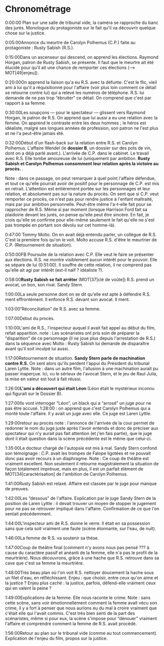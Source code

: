 # Chronométrage

<span class="horloge">0:00:00</span> Plan sur une salle de tribunal vide, la caméra se rapproche du banc des jurés. Monologue du protagoniste sur le fait qu'il va découvrir quelque chose sur la justice.

<span class="horloge">0:05:00</span>Annonce du meurtre de <personnage>Carolyn Polhemus</personnage> (C.P.) faite au protagoniste : <personnage>Rusty Sabish</personnage> (R.S.).

<span class="horloge">0:15:00</span>Dans un ascenseur qui descend, on apprend les élections. <personnage>Raymond Horgan</personnage>, patron de Rusty Sabish, se présente. Il faut que le meurtre ait été élucidé pour qu'il ait une chance de remporter ces élections (—> MOT[49|enjeu]).

<span class="horloge">0:20:00</span>On apprend la liaison qu'a eu R.S. avec la défunte. C'est le flic, vieil ami à lui qu'il a réquisitionné pour l'affaire (voir plus loin comment ce détail se retourne contre lui) qui a relevé les numéros de téléphone. R.S. lui demande de ne pas trop “ébruiter” ce détail. On comprend que c'est par rapport à sa femme.

<span class="horloge">0:30:00</span>Les soupçons — pour le spectateur — glissent vers Raymond Horgan, le patron de R.S. On apprend que lui aussi a eu une relation avec la femme. On apprend le contraste entre les deux hommes ; le héros est idéaliste, malgré ses longues années de profession, son patron ne l'est plus et ne l'a peut-être jamais été.

<span class="horloge">0:32:00</span>Début d'un flash-back sur la relation entre R.S. et Carolyn Polhemus. L'affaire Wendel (le <strong>dossier B</strong>, un dossier sur des pots de vin, dont on a déjà parlé avant.). L'arrivée de C.P. dans le cabinet. Le travail avec R.S. Elle tombe amoureuse de lui (uniquement par ambition. <strong>Rusty Sabish et Carolyn Polhemus consomment leur relation après la victoire au procès. </strong>.

Note : dans ce passage, on peut remarquer à quel point l'affaire défendue, et tout ce qu'elle pourrait avoir de positif pour le personnage de C.P. est mis en retrait. L'attention est entièrement portée sur les personnages et leur relation, et absolument pas sur la nature du procès. On sent que si C.P. veut remporter ce procès, ce n'est pas pour rendre justice à l'enfant maltraité, mais par pur ambition personnelle. Peut-être même l'a-t-elle fait pour se rapprocher de R.S. Même si par moment (lorsque <acteur>Harrison Ford</acteur> fait sa plaidoirie devant les jurés, on pense qu'elle peut être sincère. En fait, je crois qu'elle se confirme pour elle-même seulement le fait qu'elle ne s'est pas trompée en portant son dévolu sur cet homme-là).

<span class="horloge">0:47:00</span> <personnage>Tommy Molto</personnage>. On en avait déjà entendu parler, un collègue de R.S. C'est la première fois qu'on le voit. Molto accuse R.S. d'être le meurtrier de C.P. (Retournement de situation).

<span class="horloge">0:50:00</span>FB Poursuite de la relation avec C.P. Elle veut le faire se présenter aux élections. R.S. ne montre visiblement aucun intérêt pour le pouvoir. Elle se sépare de lui (0:51:00). Il souffre de cette relation, il ne comprend pas qu'elle ait agi par intérêt (est-il naïf ? idéaliste ?).

<span class="horloge">0:58:00</span><strong>Rusty Sabish se fait arrêter </strong> (MOT[37|clé de voûte]) R.S. prend un avocat, un bon, son rival. Sandy Stern.

<span class="horloge">1:00:00</span>La seule personne dont on se dit qu'elle est apte à défendre R.S. ment effrontément. Il enfonce R.S. devant son avocat. Il ment.

<span class="horloge">1:03:00</span>“Réconciliation” de R.S. avec sa femme.

<span class="horloge">1:07:00</span>Début du procès.

<span class="horloge">1:10:00</span>L'ami de R.S., l'inspecteur auquel il avait fait appel au début du film, refait apparition. note : Les scénaristes ont pris soin de préparer la “disparition” de ce personnage (il ne joue plus depuis l'arrestation de R.S.) dans la séquence avec Molto : Rusty Sabish lui demande de disparaître avant qu'il soit inculpé lui aussi.

<span class="horloge">1:17:00</span>Retournement de situation. <strong>Sandy Stern parle de machination contre R.S.</strong> On sent alors qu'ils perdent l'appui du Président du tribunal <personnage>Laren Lyttle</personnage>. Note : dans un autre film, l'allusion à une machination aurait pu passer inaperçue. Ici, vu le sérieux de l'avocat Stern, et le jeu de <acteur>Raul Julia</acteur>, la mise en valeur est tout à fait réussi.

<span class="horloge">1:26:00</span><strong>L'ami a découvert qui était <personnage>Léon</personnage> </strong>(Léon était le mystérieux inconnu qui figurait sur le Dossier B).

<span class="horloge">1:27:00</span>Ils vont interroger “Léon”, un black qui a “arrosé” un juge pour ne pas être accusé. 1:28:00 : on apprend que c'est Carolyn Polhemus qui a monté toute l'affaire. Il y avait un juge avec elle. Ce juge est Laren Lyttle.

<span class="horloge">1:29:00</span>retour au procès note : l'annonce de l'arrivée de la cour permet de redonner le nom du juge juste après l'avoir entendu et donc de préciser aux spectateur qui n'y aurait pas fait attention (et j'en fais partie), que le juge dont il était question dans la scène précédente est le même que celui-ci.

<span class="horloge">1:35:00</span>Le docteur chargé de l'autopsie est mis à mal. Sandy Stern confond son témoignage : C.P. avait les trompes de Falope ligotées et ne pouvait donc pas avoir recours à un diaphragme. Note : Ce coup de théâtre est vraiment excellent. Non seulement il retourne magistralement la situation de façon totalement imprévue, mais en plus, il est un parfait élément de MOT[34|caractérisation] de l'ambition de Carolyn Polhemus.

<span class="horloge">1:41:00</span>Rusty Sabish est relaxé. Affaire est classée par le juge pour manque de preuves.

<span class="horloge">1:42:00</span>Les “dessous” de l'affaire. Explication par le juge Sandy Stern de la position de Laren Lyttle : il devait trouver un moyen de stopper le jugement pour ne pas se retrouver impliqué dans l'affaire. Confirmation de ce que l'on sentait précédemment.

<span class="horloge">1:44:00</span>L'inspecteur ami de R.S. donne le verre. Il était en sa possession sans que cela soit vraiment une faute (scène étonnante, sur l'eau, de nuit).

<span class="horloge">1:46:00</span>La femme de R.S. va soutenir sa thèse.

<span class="horloge">1:47:00</span>Coup de théâtre final (comment n'y avons nous pas pensé ??? à cause du caractère passif et anéanti de la femme, elle n'a pas le profil de la meurtrière). Nous découvrons, grâce à une hache que R.S. retrouve dans sa cave que c'est sa femme la meurtrière.

<span class="horloge">1:48:00</span>Très beau plan où l'on voit R.S. nettoyer doucement la hache sous un filet d'eau, en réfléchissant. Enjeu : que choisir, entre ceux qu'on aime et la justice ? Enjeu plus caché : la justice, parfois, défend-elle vraiment ceux qui en valent la peine ?

<span class="horloge">1:49:00</span>Explications de la femme. Elle nous raconte le crime. Note : sans cette scène, sans voir émotionnellement comment la femme avait vécu son crime, il y a fort à penser que nous aurions eu du mal à croire vraiment que c'était elle qui l'avait commis. C'est très bien senti de la part des scénaristes, même si pour eux, la scène s'impose pour “dénouer” vraiment l'affaire et comprendre comment la femme de R.S. avait procédé.

<span class="horloge">1:56:00</span>Retour au plan sur le tribunal vide (comme au tout commencement). Explication de l'enjeu du film, propos sur la justice.
